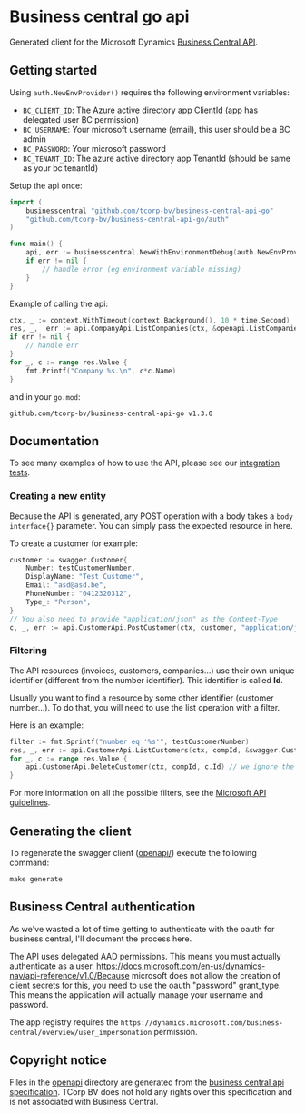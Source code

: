 # Business central go api
Generated client for the Microsoft Dynamics [Business Central API](https://docs.microsoft.com/en-us/dynamics-nav/api-reference/v1.0/).

## Getting started
Using `auth.NewEnvProvider()` requires the following environment variables:
* `BC_CLIENT_ID`: The Azure active directory app ClientId (app has delegated user BC permission)
* `BC_USERNAME`: Your microsoft username (email), this user should be a BC admin
* `BC_PASSWORD`: Your microsoft password
* `BC_TENANT_ID`: The azure active directory app TenantId (should be same as your bc tenantId)


Setup the api once:
```go
import (
	businesscentral "github.com/tcorp-bv/business-central-api-go"
	"github.com/tcorp-bv/business-central-api-go/auth"
)

func main() {
    api, err := businesscentral.NewWithEnvironmentDebug(auth.NewEnvProvider())
    if err != nil {
	    // handle error (eg environment variable missing)
    }
}
```

Example of calling the api:
```go
ctx, _ := context.WithTimeout(context.Background(), 10 * time.Second)
res, _,  err := api.CompanyApi.ListCompanies(ctx, &openapi.ListCompaniesOpts{})
if err != nil {
	// handle err
}
for _, c := range res.Value {
	fmt.Printf("Company %s.\n", c*c.Name)
}
```

and in your `go.mod`:
```shell script
github.com/tcorp-bv/business-central-api-go v1.3.0
```

## Documentation
To see many examples of how to use the API, please see our [integration tests](api_integration_test.go).


### Creating a new entity
Because the API is generated, any POST operation with a body takes a `body interface{}` parameter.
You can simply pass the expected resource in here.

To create a customer for example:
```go
customer := swagger.Customer{
	Number: testCustomerNumber,
	DisplayName: "Test Customer",
	Email: "asd@asd.be",
	PhoneNumber: "0412320312",
	Type_: "Person",
}
// You also need to provide "application/json" as the Content-Type
c, _, err := api.CustomerApi.PostCustomer(ctx, customer, "application/json", compId)
```

### Filtering
The API resources (invoices, customers, companies...) use their own unique identifier (different from the number identifier).
This identifier is called **Id**. 

Usually you want to find a resource by some other identifier (customer number...).
To do that, you will need to use the list operation with a filter.

Here is an example:
```go
filter := fmt.Sprintf("number eq '%s'", testCustomerNumber)
res, _, err := api.CustomerApi.ListCustomers(ctx, compId, &swagger.CustomerApiListCustomersOpts{Filter: optional.NewString(filter)})
for _, c := range res.Value {
	api.CustomerApi.DeleteCustomer(ctx, compId, c.Id) // we ignore the result of this, as it is just a cleanup
}
```

For more information on all the possible filters, see the [Microsoft API guidelines](https://github.com/Microsoft/api-guidelines/blob/master/Guidelines.md#97-filtering).

## Generating the client 

To regenerate the swagger client ([openapi/](./openapi)) execute the following command:

```shell script
make generate
```


## Business Central authentication
As we've wasted a lot of time getting to authenticate with the oauth for business central,
I'll document the process here.

The API uses delegated AAD permissions. This means you must actually authenticate as a user.
https://docs.microsoft.com/en-us/dynamics-nav/api-reference/v1.0/Because microsoft does not allow the creation of client secrets for this, you need to use the oauth "password" grant_type.
This means the application will actually manage your username and password.

The app registry requires the `https://dynamics.microsoft.com/business-central/overview/user_impersonation` permission.


## Copyright notice
Files in the [openapi](./openapi) directory are generated from the [business central api specification](https://docs.microsoft.com/en-us/dynamics-nav/api-reference/v1.0/contracts/bcoas1.0.yaml).
TCorp BV does not hold any rights over this specification and is not associated with Business Central.